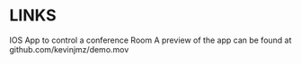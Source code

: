 # LINKS
IOS App to control a conference Room
A preview of the app can be found at github.com/kevinjmz/demo.mov
